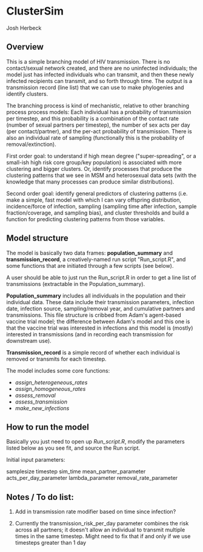 # ClusterSim

Josh Herbeck

## Overview

This is a simple branching model of HIV transmission. There is no contact/sexual 
network created, and there are no uninfected individuals; the model just has infected
individuals who can transmit, and then these newly infected recipients can transmit, 
and so forth through time. The output is a transmission record (line list) that 
we can use to make phylogenies and identify clusters.

The branching process is kind of mechanistic, relative to other branching process 
process models:  Each individual has a probability of transmission per timestep, 
and this probability is a combination of the contact rate (number of sexual partners 
per timestep), the number of sex acts per day (per contact/partner), and the per-act 
probability of transmission. There is also an individual rate of sampling 
(functionally this is the probability of removal/extinction).

First order goal:  to understand if high mean degree ("super-spreading", or a 
small-ish high risk core group/key population) is associated with more clustering 
and bigger clusters. Or, identify processes that produce the clustering patterns 
that we see in MSM and heterosexual data sets (with the knowledge that many
processes can produce similar distributions).

Second order goal:  identify general predictors of clustering patterns (i.e. make a
simple, fast model with which I can vary offspring distribution, incidence/force 
of infection, sampling (sampling time after infection, sample fraction/coverage, and
sampling bias), and cluster thresholds and build a function for predicting clustering
patterns from those variables.


## Model structure

The model is basically two data frames:  **population_summary** and **transmission_record**, 
a creatively-named run script "Run_script.R", and some functions that are initiated
through a few scripts (see below).

A user should be able to just run the Run_script.R in order to get a line list 
of transmissions (extractable in the Population_summary).

**Population_summary** includes all individuals in the population and their individual 
data. These data include their transmission parameters, infection date, infection 
source, sampling/removal year, and cumulative partners and transmissions. This file
structure is cribbed from Adam's agent-based vaccine trial model; the difference
between Adam's model and this one is that the vaccine trial was interested in 
infections and this model is (mostly) interested in transmissions (and in recording
each transmission for downstream use).

**Transmission_record** is a simple record of whether each individual is removed or
transmits for each timestep. 

The model includes some core functions:

* *assign_heterogeneous_rates*
* *assign_homogeneous_rates*
* *assess_removal*
* *assess_transmission*
* *make_new_infections*


## How to run the model

Basically you just need to open up *Run_script.R*, modify the parameters listed below
as you see fit, and source the Run script.

Initial input parameters:

samplesize
timestep 
sim_time 
mean_partner_parameter 
acts_per_day_parameter 
lambda_parameter
removal_rate_parameter


## Notes / To do list:

1. Add in transmission rate modifier based on time since infection?

2. Currently the transmission_risk_per_day parameter combines the risk across all partners; it doesn't allow an individual to transmit multiple times in the same timestep. Might need to fix that if and only if we use timesteps greater than 1 day


